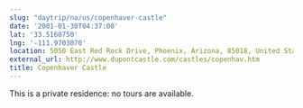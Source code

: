 ```yaml
---
slug: "daytrip/na/us/copenhaver-castle"
date: '2001-01-30T04:37:00'
lat: '33.5160750'
lng: '-111.9703070'
location: 5050 East Red Rock Drive, Phoenix, Arizona, 85018, United States
external_url: http://www.dupontcastle.com/castles/copenhav.htm
title: Copenhaver Castle
---
```

This is a private residence: no tours are available.
